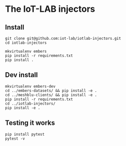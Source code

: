 The IoT-LAB injectors
=====================


Install
-------

	git clone git@github.com:iot-lab/iotlab-injectors.git
	cd iotlab-injectors

	mkvirtualenv embers
	pip install -r requirements.txt
	pip install .


Dev install
-----------

	mkvirtualenv embers-dev
	cd ../embers-datasets/ && pip install -e .
	cd ../meshblu-clients/ && pip install -e .
	pip install -r requirements.txt
	cd ../iotlab-injectors/
	pip install -e .


Testing it works
----------------

	pip install pytest
	pytest -v
